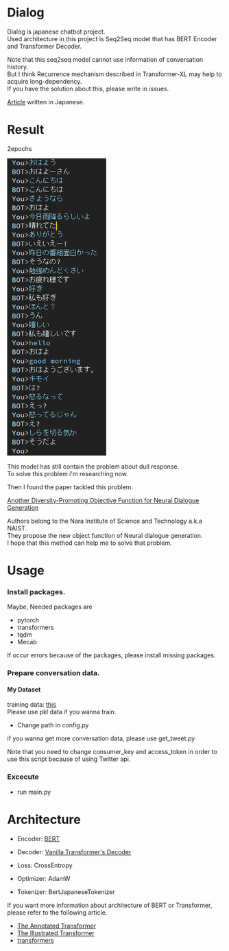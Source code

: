 # Dialog
Dialog is japanese chatbot project.  
Used architecture in this project is Seq2Seq model that has BERT Encoder and Transformer Decoder.

Note that this seq2seq model cannot use information of conversation history.  
But I think Recurrence mechanism described in Transformer-XL may help to acquire long-dependency.  
If you have the solution about this, please write in issues.

[Article](https://qiita.com/reppy4620/items/e4305f22cd8f6962e00a) written in Japanese.

# Result
2epochs

![Result](./result/result.png)

This model has still contain the problem about dull response.  
To solve this problem i'm researching now.  

Then I found the paper tackled this problem.

[Another Diversity-Promoting Objective Function for Neural Dialogue Generation](https://arxiv.org/abs/1811.08100)

Authors belong to the Nara Institute of Science and Technology a.k.a NAIST.  
They propose the new object function of Neural dialogue generation.  
I hope that this method can help me to solve that problem.  

# Usage
### Install packages.
Maybe, Needed packages are

- pytorch
- transformers
- tqdm
- Mecab

If occur errors because of the packages, please install missing packages.

### Prepare conversation data.

#### My Dataset
training data:  [this](https://drive.google.com/open?id=1wYrUQHb4Wg2T8ZvCleIBcGu7PTaFw6VO)  
Please use pkl data if you wanna train.
- Change path in config.py

if you wanna get more conversation data, please use get_tweet.py

Note that you need to change consumer_key and access_token in order to use this script because of using Twitter api.

### Excecute
- run main.py

# Architecture
- Encoder: [BERT](https://arxiv.org/abs/1810.04805)  
- Decoder: [Vanilla Transformer's Decoder](https://arxiv.org/abs/1706.03762)

- Loss: CrossEntropy
- Optimizer: AdamW

- Tokenizer: BertJapaneseTokenizer


If you want more information about architecture of BERT or Transformer, please refer to the following article.

- [The Annotated Transformer](http://nlp.seas.harvard.edu/2018/04/03/attention.html)
- [The Illustrated Transformer](http://jalammar.github.io/illustrated-transformer/)
- [transformers](https://github.com/huggingface/transformers)
